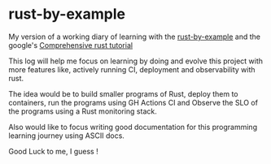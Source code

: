 # rust-by-example

My version of a working diary of learning with the [rust-by-example](https://doc.rust-lang.org/rust-by-example) and the google's [Comprehensive rust tutorial](https://google.github.io/comprehensive-rust)

This log will help me focus on learning by doing and evolve this project with more features like, actively running CI, deployment and observability with rust.

The idea would be to build smaller programs of Rust, deploy them to containers, run the programs using GH Actions CI and Observe the SLO of the programs using a Rust monitoring stack.

Also would like to focus writing good documentation for this programming learning journey using ASCII docs.

Good Luck to me, I guess !
